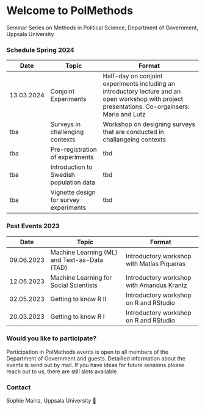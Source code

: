 # Welcome to PolMethods

Seminar Series on Methods in Political Science, Department of Government, Uppsala University 

### Schedule Spring 2024 

| Date       | Topic        | Format                                  |
|------------|-------------------|-----------------------------------------|
| 13.03.2024 | Conjoint Experiments | Half-day on conjoint experiments including an introductory lecture and an open workshop with project presentations. Co-orgainsers: Maria and Lutz |
| tba | Surveys in challenging contexts | Workshop on designing surveys that are conducted in challangeing contexts |
| tba | Pre-registration of experiments | tbd    |
| tba | Introduction to Swedish population data | tbd    |
| tba | Vignette design for survey experiments | tbd    |


### Past Events 2023

| Date       | Topic        | Format                                  |
|------------|-------------------|-----------------------------------------|
| 09.06.2023 | Machine Learning (ML) and Text-as-Data (TAD) | Introductory workshop with Matías Piqueras| 
| 12.05.2023 | Machine Learning for Social Scientists | Introductory workshop with Amandus Krantz|
| 02.05.2023 | Getting to know R II| Introductory workshop on R and RStudio|
| 20.03.2023 | Getting to know R I| Introductory workshop on R and RStudio|




### Would you like to participate? 

Participation in PolMethods events is open to all members of the Department of Government and guests. Detailled information about the events is send out by mail. If you have ideas for future sessions please reach out to us, there are still slots available.

### Contact

Sophie Mainz, Uppsala University [📧](mailto:sophie.mainz@uu.se)

